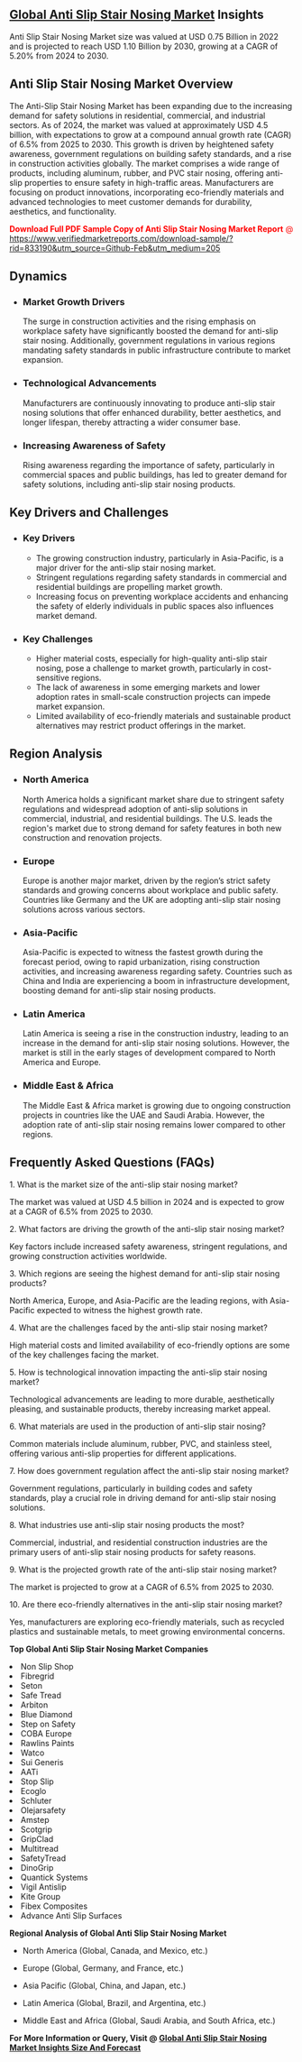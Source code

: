 <h2><a href="https://www.verifiedmarketreports.com/download-sample/?rid=833190&amp;utm_source=Github&amp;utm_medium=205" target="_blank">Global Anti Slip Stair Nosing Market</a> Insights</h2><p>Anti Slip Stair Nosing Market size was valued at USD 0.75 Billion in 2022 and is projected to reach USD 1.10 Billion by 2030, growing at a CAGR of 5.20% from 2024 to 2030.</p><p> <h2>Anti Slip Stair Nosing Market Overview</h2> <p>The Anti-Slip Stair Nosing Market has been expanding due to the increasing demand for safety solutions in residential, commercial, and industrial sectors. As of 2024, the market was valued at approximately USD 4.5 billion, with expectations to grow at a compound annual growth rate (CAGR) of 6.5% from 2025 to 2030. This growth is driven by heightened safety awareness, government regulations on building safety standards, and a rise in construction activities globally. The market comprises a wide range of products, including aluminum, rubber, and PVC stair nosing, offering anti-slip properties to ensure safety in high-traffic areas. Manufacturers are focusing on product innovations, incorporating eco-friendly materials and advanced technologies to meet customer demands for durability, aesthetics, and functionality.</p> <p><p><span class=""><span style="color: #ff0000;"><strong>Download Full PDF Sample Copy of Anti Slip Stair Nosing Market Report</strong> @ </span><a href="https://www.verifiedmarketreports.com/download-sample/?rid=833190&amp;utm_source=Github-Feb&amp;utm_medium=205" target="_blank">https://www.verifiedmarketreports.com/download-sample/?rid=833190&amp;utm_source=Github-Feb&amp;utm_medium=205</a></span></p></p> <h2>Dynamics</h2> <ul> <li><h3>Market Growth Drivers</h3> The surge in construction activities and the rising emphasis on workplace safety have significantly boosted the demand for anti-slip stair nosing. Additionally, government regulations in various regions mandating safety standards in public infrastructure contribute to market expansion.</li> <li><h3>Technological Advancements</h3> Manufacturers are continuously innovating to produce anti-slip stair nosing solutions that offer enhanced durability, better aesthetics, and longer lifespan, thereby attracting a wider consumer base.</li> <li><h3>Increasing Awareness of Safety</h3> Rising awareness regarding the importance of safety, particularly in commercial spaces and public buildings, has led to greater demand for safety solutions, including anti-slip stair nosing products.</li> </ul> <h2>Key Drivers and Challenges</h2> <ul> <li><h3>Key Drivers</h3> <ul> <li>The growing construction industry, particularly in Asia-Pacific, is a major driver for the anti-slip stair nosing market.</li> <li>Stringent regulations regarding safety standards in commercial and residential buildings are propelling market growth.</li> <li>Increasing focus on preventing workplace accidents and enhancing the safety of elderly individuals in public spaces also influences market demand.</li> </ul> </li> <li><h3>Key Challenges</h3> <ul> <li>Higher material costs, especially for high-quality anti-slip stair nosing, pose a challenge to market growth, particularly in cost-sensitive regions.</li> <li>The lack of awareness in some emerging markets and lower adoption rates in small-scale construction projects can impede market expansion.</li> <li>Limited availability of eco-friendly materials and sustainable product alternatives may restrict product offerings in the market.</li> </ul> </li> </ul> <h2>Region Analysis</h2> <ul> <li><h3>North America</h3> North America holds a significant market share due to stringent safety regulations and widespread adoption of anti-slip solutions in commercial, industrial, and residential buildings. The U.S. leads the region's market due to strong demand for safety features in both new construction and renovation projects.</li> <li><h3>Europe</h3> Europe is another major market, driven by the region’s strict safety standards and growing concerns about workplace and public safety. Countries like Germany and the UK are adopting anti-slip stair nosing solutions across various sectors.</li> <li><h3>Asia-Pacific</h3> Asia-Pacific is expected to witness the fastest growth during the forecast period, owing to rapid urbanization, rising construction activities, and increasing awareness regarding safety. Countries such as China and India are experiencing a boom in infrastructure development, boosting demand for anti-slip stair nosing products.</li> <li><h3>Latin America</h3> Latin America is seeing a rise in the construction industry, leading to an increase in the demand for anti-slip stair nosing solutions. However, the market is still in the early stages of development compared to North America and Europe.</li> <li><h3>Middle East & Africa</h3> The Middle East & Africa market is growing due to ongoing construction projects in countries like the UAE and Saudi Arabia. However, the adoption rate of anti-slip stair nosing remains lower compared to other regions.</li> </ul> <h2>Frequently Asked Questions (FAQs)</h2> <p>1. What is the market size of the anti-slip stair nosing market?</p> <p>The market was valued at USD 4.5 billion in 2024 and is expected to grow at a CAGR of 6.5% from 2025 to 2030.</p> <p>2. What factors are driving the growth of the anti-slip stair nosing market?</p> <p>Key factors include increased safety awareness, stringent regulations, and growing construction activities worldwide.</p> <p>3. Which regions are seeing the highest demand for anti-slip stair nosing products?</p> <p>North America, Europe, and Asia-Pacific are the leading regions, with Asia-Pacific expected to witness the highest growth rate.</p> <p>4. What are the challenges faced by the anti-slip stair nosing market?</p> <p>High material costs and limited availability of eco-friendly options are some of the key challenges facing the market.</p> <p>5. How is technological innovation impacting the anti-slip stair nosing market?</p> <p>Technological advancements are leading to more durable, aesthetically pleasing, and sustainable products, thereby increasing market appeal.</p> <p>6. What materials are used in the production of anti-slip stair nosing?</p> <p>Common materials include aluminum, rubber, PVC, and stainless steel, offering various anti-slip properties for different applications.</p> <p>7. How does government regulation affect the anti-slip stair nosing market?</p> <p>Government regulations, particularly in building codes and safety standards, play a crucial role in driving demand for anti-slip stair nosing solutions.</p> <p>8. What industries use anti-slip stair nosing products the most?</p> <p>Commercial, industrial, and residential construction industries are the primary users of anti-slip stair nosing products for safety reasons.</p> <p>9. What is the projected growth rate of the anti-slip stair nosing market?</p> <p>The market is projected to grow at a CAGR of 6.5% from 2025 to 2030.</p> <p>10. Are there eco-friendly alternatives in the anti-slip stair nosing market?</p> <p>Yes, manufacturers are exploring eco-friendly materials, such as recycled plastics and sustainable metals, to meet growing environmental concerns.</p> </p><p><strong>Top Global Anti Slip Stair Nosing Market Companies</strong></p><div data-test-id=""><p><li>Non Slip Shop</li><li> Fibregrid</li><li> Seton</li><li> Safe Tread</li><li> Arbiton</li><li> Blue Diamond</li><li> Step on Safety</li><li> COBA Europe</li><li> Rawlins Paints</li><li> Watco</li><li> Sui Generis</li><li> AATi</li><li> Stop Slip</li><li> Ecoglo</li><li> Schluter</li><li> Olejarsafety</li><li> Amstep</li><li> Scotgrip</li><li> GripClad</li><li> Multitread</li><li> SafetyTread</li><li> DinoGrip</li><li> Quantick Systems</li><li> Vigil Antislip</li><li> Kite Group</li><li> Fibex Composites</li><li> Advance Anti Slip Surfaces</li></p><div><strong>Regional Analysis of&nbsp;Global Anti Slip Stair Nosing Market</strong></div><ul><li dir="ltr"><p dir="ltr">North America&nbsp;(Global, Canada, and Mexico, etc.)</p></li><li dir="ltr"><p dir="ltr">Europe (Global, Germany, and France, etc.)</p></li><li dir="ltr"><p dir="ltr">Asia Pacific&nbsp;(Global, China, and Japan, etc.)</p></li><li dir="ltr"><p dir="ltr">Latin America&nbsp;(Global, Brazil, and Argentina, etc.)</p></li><li dir="ltr">Middle East and Africa&nbsp;(Global, Saudi Arabia, and South Africa, etc.)</li></ul><p><strong>For More Information or Query, Visit @&nbsp;</strong><strong><a href="https://www.verifiedmarketreports.com/product/anti-slip-stair-nosing-market/?utm_source=Github&amp;utm_medium=205" target="_blank">Global Anti Slip Stair Nosing Market Insights Size And Forecast</a></strong></p></div>

